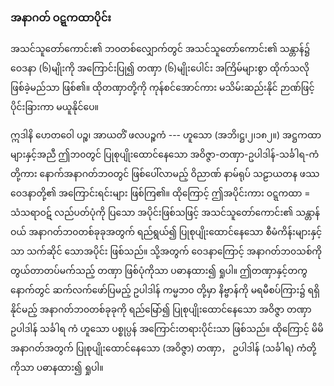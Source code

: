 ### အနာဂတ် ဝဋ္ဋကထာပိုင်း

အသင်သူတော်ကောင်း၏ ဘ၀တစ်လျှောက်တွင် အသင်သူတော်ကောင်း၏ သန္တာန်၌ ဝေဒနာ (၆)မျိုးကို
အကြောင်းပြု၍ တဏှာ (၆)မျိုးပေါင်း အကြိမ်များစွာ ထိုက်သလို ဖြစ်ခဲ့မည်သာ ဖြစ်၏။ ထိုတဏှာတို့ကို
ကုန်စင်အောင်ကား မသိမ်းဆည်းနိုင် ဉာဏ်ဖြင့် ပိုင်းခြားကာ မယူနိုင်ပေ။

ဣဒါနိ ဟေတဝေါ ပဉ္စ၊ အာယတိံ ဖလပဉ္စကံ --- ဟူသော (အဘိ၊ဋ္ဌ၊၂၊၁၈၂။) အဋ္ဌကထာများနှင့်အညီ
ဤဘ၀တွင် ပြုစုပျိုးထောင်နေသော အဝိဇ္ဇာ-တဏှာ-ဥပါဒါန်-သင်္ခါရ-ကံ တို့ကား နောက်အနာဂတ်ဘ၀တွင်
ဖြစ်ပေါ်လာမည့် ဝိညာဏ် နာမ်ရုပ် သဠာယတန ဖဿ ဝေဒနာတို့၏ အကြောင်းရင်းများ ဖြစ်ကြ၏။ ထိုကြောင့်
ဤအပိုင်းကား ဝဋ္ဋကထာ = သံသရာဝဋ် လည်ပတ်ပုံကို ပြသော အပိုင်းဖြစ်သဖြင့် အသင်သူတော်ကောင်း၏
သန္တာန်ဝယ် အနာဂတ်ဘ၀တစ်ခုခုအတွက် ရည်ရွယ်၍ ပြုစုပျိုးထောင်နေသော စီမံကိန်းများနှင့်သာ သက်ဆိုင်
သောအပိုင်း ဖြစ်သည်။ သို့အတွက် ဝေဒနာကြောင့် အနာဂတ်ဘ၀သစ်ကို တွယ်တာတပ်မက်သည့် တဏှာ
ဖြစ်ပုံကိုသာ ပဓာနထား၍ ရှုပါ။ ဤတဏှာနှင့်တကွ နောက်တွင် ဆက်လက်ဖော်ပြမည့် ဥပါဒါန် ကမ္မဘ၀
တို့မှာ နိဗ္ဗာန်ကို မရမီစပ်ကြား၌ ရရှိနိုင်မည့် အနာဂတ်ဘ၀တစ်ခုခုကို ရည်မြော်၍ ပြုစုပျိုးထောင်နေသော
အဝိဇ္ဇာ တဏှာ ဥပါဒါန် သင်္ခါရ ကံ ဟူသော ပစ္စုပ္ပန် အကြောင်းတရားပိုင်းသာ ဖြစ်သည်။ ထိုကြောင့် မိမိ
အနာဂတ်အတွက် ပြုစုပျိုးထောင်နေသော (အဝိဇ္ဇာ) တဏှာ， ဥပါဒါန် (သင်္ခါရ) ကံတို့ကိုသာ ပဓာနထား၍ ရှုပါ။
